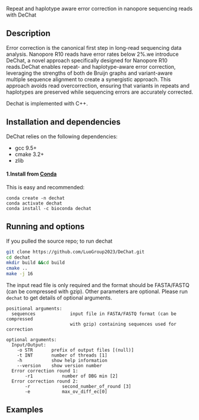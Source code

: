Repeat and haplotype aware error correction in nanopore sequencing reads with DeChat

## Description

Error correction is the canonical first step in long-read sequencing data analysis. Nanopore R10 reads have error rates below 2\%.we introduce DeChat, a novel approach specifically designed for Nanopore R10 reads.DeChat enables repeat- and haplotype-aware error correction, leveraging the strengths of both de Bruijn graphs and variant-aware multiple sequence alignment to create a synergistic approach. This approach avoids read overcorrection, ensuring that variants in repeats and haplotypes are preserved while sequencing errors are accurately corrected.


Dechat is implemented with C++.

## Installation and dependencies
DeChat relies on the following dependencies:
- gcc 9.5+ 
- cmake 3.2+
- zlib

#### 1.Install from [Conda]() 
This is easy and recommended:
```
conda create -n dechat
conda activate dechat
conda install -c bioconda dechat
```
## Running and options
If you pulled the source repo; to run dechat 
```bash
git clone https://github.com/LuoGroup2023/DeChat.git
cd dechat
mkdir build &&cd build
cmake ..
make -j 16
```

The input read file is only required and the format should be FASTA/FASTQ (can be compressed with gzip). Other parameters are optional.
Please run `dechat` to get details of optional arguments. 

```
positional arguments:
  sequences             input file in FASTA/FASTQ format (can be compressed
                        with gzip) containing sequences used for correction

optional arguments:
  Input/Output:
    -o STR       prefix of output files [(null)]
    -t INT       number of threads [1]
    -h           show help information
    --version    show version number
  Error correction round 1:
       -r1           number of DBG min [2]
  Error correction round 2:
       -r            second_number_of_round [3]
       -e            max_ov_diff_ec[0]
```

## Examples




